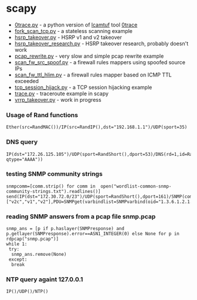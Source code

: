 scapy
=====

* [0trace.py](0trace.py) - a python version of [lcamtuf](http://lcamtuf.coredump.cx/) tool [0trace](http://seclists.org/bugtraq/2007/Jan/176)
* [fork_scan_tcp.py](fork_scan_tcp.py) - a stateless scanning example
* [hsrp_takeover.py](hsrp_takeover.py) - HSRP v1 and v2 takeover
* [hsrp_takeover_research.py](hsrp_takeover_research.py) - HSRP takeover research, probably doesn't work
* [pcap_rewrite.py](pcap_rewrite.py) - very slow and simple pcap rewrite example
* [scan_fw_src_spoof.py](scan_fw_src_spoof.py) - a firewall rules mappers using spoofed source IPs
* [scan_fw_ttl_hlim.py](scan_fw_ttl_hlim.py) - a firewall rules mapper based on ICMP TTL exceeded
* [tcp_session_hijack.py](tcp_session_hijack.py) - a TCP session hijacking example
* [trace.py](trace.py) - traceroute example in scapy
* [vrrp_takeover.py](vrrp_takeover.py) - work in progress

### Usage of Rand functions
    Ether(src=RandMAC())/IP(src=RandIP(),dst="192.168.1.1")/UDP(sport=35)

### DNS query
    IP(dst="172.26.125.105")/UDP(sport=RandShort(),dport=53)/DNS(rd=1,id=RandShort(),qd=DNSQR(qname="monkey.geeks.pl", qtype="AAAA"))

### testing SNMP community strings
    snmpcomm=[comm.strip() for comm in  open("wordlist-common-snmp-community-strings.txt").readlines()]
    send(IP(dst="172.30.72.0/23")/UDP(sport=RandShort(),dport=161)/SNMP(community=snmpcomm,version=["v2c","v1","v2"],PDU=SNMPget(varbindlist=SNMPvarbind(oid="1.3.6.1.2.1.1.1.0"))))

### reading SNMP answers from a pcap file snmp.pcap
    snmp_ans = [p if p.haslayer(SNMPresponse) and p.getlayer(SNMPresponse).error==ASN1_INTEGER(0) else None for p in rdpcap("snmp.pcap")]
    while 1:
     try:
      snmp_ans.remove(None)
     except:
      break

### NTP query againt 127.0.0.1
    IP()/UDP()/NTP()

